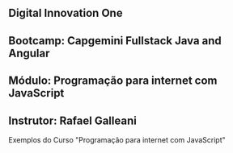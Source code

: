 ## Digital Innovation One

## Bootcamp: Capgemini Fullstack Java and Angular

## Módulo: Programação para internet com JavaScript

## Instrutor: Rafael Galleani
Exemplos do Curso "Programação para internet com JavaScript"
